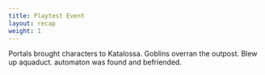 ```yaml
---
title: Playtest Event
layout: recap
weight: 1
---
```



Portals brought characters to Katalossa. Goblins overran the outpost. Blew up aquaduct. automaton was found and befriended.